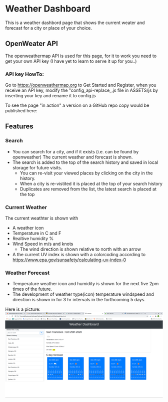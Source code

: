 # Weather Dashboard
This is a weather dashbord page that shows the current weater and forecast for a city or place of your choice.

## OpenWeater API
The openweathermap API is used for this page, for it to work you need to get your own API key (I have yet to learn to serve it up for you..)
### API key HowTo:
Go to https://openweathermap.org to Get Started and Register, when you receive an API key, modify the "config_api-replace_.js file in ASSETS/js by inserting your key and rename it to config.js 

To see the page "in action" a version on a GitHub repo copy would be published here:





## Features
### Search
* You can search for a city, and if it exists (i.e. can be found by openweather) The current weather and forecast is shown. 
* The search is added to the top of the search history and saved in local storage for future visits. 
    * You can re-visit your viewed places by clicking on the city in the history.
    * When a city is re-vistited it is placed at the top of your search history
    * Duplicates are removed from the list, the latest search is placed at the top   
### Current Weather
The current weathter is shown with
* A weather icon
* Temperature in C and F
* Realtive humidity %
* Wind Speed in m/s and knots
    * The wind direction is shown relative to north with an arrow
* A the current UV index is shown with a colorcoding according to https://www.epa.gov/sunsafety/calculating-uv-index-0

### Weather Forecast
* Temperature weather icon and humidity is shown for the next five 2pm times of the future. 
* The development of weather type(icon) temperature windspeed and direction is shown in for 3 hr intervals in the forthcoming 5 days.

Here is a picture:
![WeatherDashboard](assets/img/Weatherdashboard.png)




